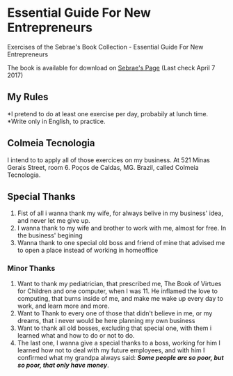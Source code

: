 # Essential Guide For New Entrepreneurs
Exercises of the Sebrae's Book Collection - Essential Guide For New Entrepreneurs

The book is available for download on [Sebrae's Page](https://www.sebrae.com.br/sites/PortalSebrae/ufs/mg/sebraeaz/guia-essencial-para-novos-empreendedores,8f9d999b516ff410VgnVCM1000004c00210aRCRD) (Last check April 7 2017)

## My Rules
*I pretend to do at least one exercise per day, probabily at lunch time.
*Write only in English, to practice.

## Colmeia Tecnologia
I intend to to apply all of those exercices  on my business. At 521 Minas Gerais Street, room 6. Poços de Caldas, MG. Brazil, called Colmeia Tecnologia.

## Special Thanks
1. Fist of all i wanna thank my wife, for always belive in my business' idea, and never let me give up.
2. I wanna thank to my wife and brother to work with me, almost for free. In the business' begining
3. Wanna thank to one special old boss and friend of mine that advised me to open a place instead of working in homeoffice

### Minor Thanks
1. Want to thank my pediatrician, that prescribed me, The Book of Virtues for Children and one computer, when I was 11. He inflamed the love to computing, that burns inside of me, and make me wake up every day to work, and learn more and more.
2. Want to Thank to every one of those that didn't believe in me, or my dreams, that i never would be here planning my own business
3. Want to thank all old bosses, excluding that special one, with them i learned what and how to do or not to do.
4. The last one, I wanna give a special thanks to a boss, working for him I learned how not to deal with my future employees, and with him I confirmed what my grandpa always said: ___Some people are so poor, but so poor, that only have money___.
